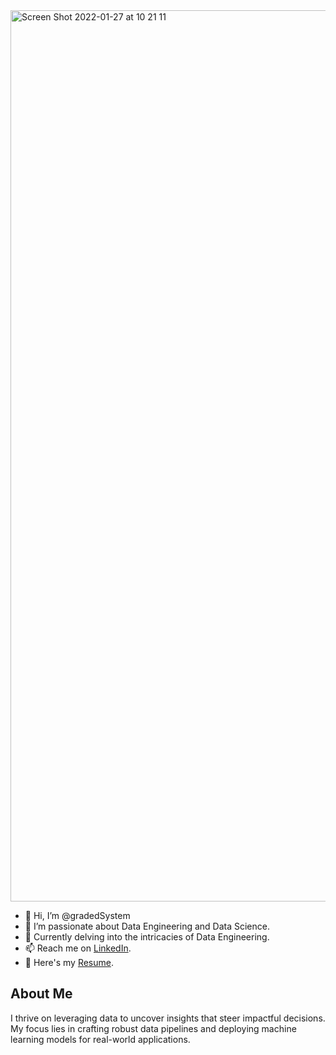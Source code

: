 <img width="1426" alt="Screen Shot 2022-01-27 at 10 21 11" src="https://user-images.githubusercontent.com/55581804/151291433-7178dfcd-0910-42f0-857b-f2359b0120ef.png">

- 👋 Hi, I’m @gradedSystem
- 👀 I’m passionate about Data Engineering and Data Science.
- 🌱 Currently delving into the intricacies of Data Engineering.
- 📫 Reach me on [LinkedIn](https://www.linkedin.com/in/yedige2000/).
- 📝 Here's my [Resume](https://github.com/gradedSystem/gradedSystem/blob/main/Resume.pdf).

## About Me

I thrive on leveraging data to uncover insights that steer impactful decisions. My focus lies in crafting robust data pipelines and deploying machine learning models for real-world applications.
